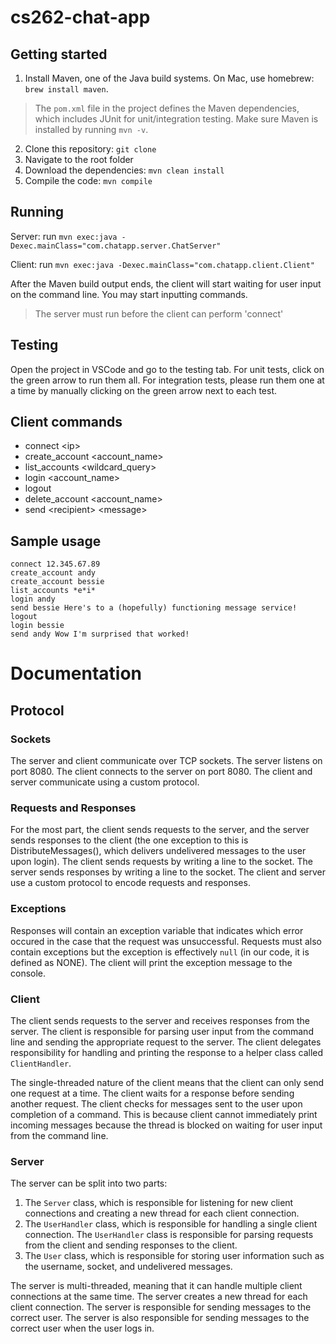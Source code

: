 # cs262-chat-app

## Getting started
1. Install Maven, one of the Java build systems. On Mac, use homebrew: `brew install maven`.
> The `pom.xml` file in the project defines the Maven dependencies, which includes JUnit for unit/integration testing. Make sure Maven is installed by running `mvn -v`.
2. Clone this repository: `git clone`
3. Navigate to the root folder
4. Download the dependencies: `mvn clean install`
5. Compile the code: `mvn compile`

## Running

Server: run `mvn exec:java -Dexec.mainClass="com.chatapp.server.ChatServer"`

Client: run `mvn exec:java -Dexec.mainClass="com.chatapp.client.Client"`

After the Maven build output ends, the client will start waiting for user input on the command line. You may start inputting commands.

> The server must run before the client can perform 'connect'

## Testing
Open the project in VSCode and go to the testing tab. For unit tests, click on the green arrow to run them all. For integration tests, please run them one at a time by manually clicking on the green arrow next to each test.

## Client commands
- connect \<ip\>
- create_account \<account_name\>
- list_accounts \<wildcard_query\>
- login \<account_name\>
- logout
- delete_account \<account_name\>
- send \<recipient\> \<message\>

## Sample usage
```
connect 12.345.67.89
create_account andy
create_account bessie
list_accounts *e*i*
login andy
send bessie Here's to a (hopefully) functioning message service!
logout
login bessie
send andy Wow I'm surprised that worked!
```

# Documentation
## Protocol
### Sockets
The server and client communicate over TCP sockets. The server listens on port 8080. The client connects to the server on port 8080. The client and server communicate using a custom protocol. 
### Requests and Responses
For the most part, the client sends requests to the server, and the server sends responses to the client (the one exception to this is DistributeMessages(), which delivers undelivered messages to the user upon login). The client sends requests by writing a line to the socket. The server sends responses by writing a line to the socket. The client and server use a custom protocol to encode requests and responses.

### Exceptions
Responses will contain an exception variable that indicates which error occured in the case that the request was unsuccessful. Requests must also contain exceptions but the exception is effectively `null` (in our code, it is defined as NONE). The client will print the exception message to the console.

### Client
The client sends requests to the server and receives responses from the server. The client is responsible for parsing user input from the command line and sending the appropriate request to the server. The client delegates responsibility for handling and printing the response to a helper class called `ClientHandler`.

The single-threaded nature of the client means that the client can only send one request at a time. The client waits for a response before sending another request. The client checks for messages sent to the user upon completion of a command. This is because client cannot immediately print incoming messages because the thread is blocked on waiting for user input from the command line.

### Server
The server can be split into two parts:
1. The `Server` class, which is responsible for listening for new client connections and creating a new thread for each client connection.
2. The `UserHandler` class, which is responsible for handling a single client connection. The `UserHandler` class is responsible for parsing requests from the client and sending responses to the client.
3. The `User` class, which is responsible for storing user information such as the username, socket, and undelivered messages.

The server is multi-threaded, meaning that it can handle multiple client connections at the same time. The server creates a new thread for each client connection. The server is responsible for sending messages to the correct user. The server is also responsible for sending messages to the correct user when the user logs in.